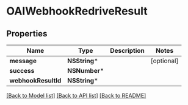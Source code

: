 # OAIWebhookRedriveResult

## Properties
Name | Type | Description | Notes
------------ | ------------- | ------------- | -------------
**message** | **NSString*** |  | [optional] 
**success** | **NSNumber*** |  | 
**webhookResultId** | **NSString*** |  | 

[[Back to Model list]](../README#documentation-for-models) [[Back to API list]](../README#documentation-for-api-endpoints) [[Back to README]](../README)


